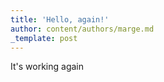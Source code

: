 ```yaml
---
title: 'Hello, again!'
author: content/authors/marge.md
_template: post
---
```


It's working again
